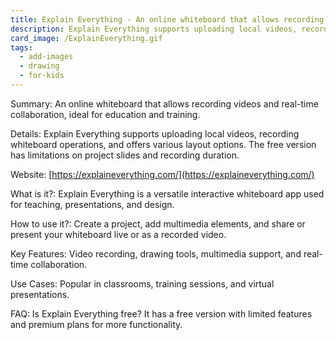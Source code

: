 ```yaml
---
title: Explain Everything - An online whiteboard that allows recording videos and real-time collaboration, ideal for education and training.
description: Explain Everything supports uploading local videos, recording whiteboard operations, and offers various layout options. The free version has limitations on project slides and recording duration.
card_image: /ExplainEverything.gif
tags:
  - add-images
  - drawing
  - for-kids
---
```


Summary: An online whiteboard that allows recording videos and real-time collaboration, ideal for education and training.

Details: Explain Everything supports uploading local videos, recording whiteboard operations, and offers various layout options. The free version has limitations on project slides and recording duration.

Website: [https://explaineverything.com/](https://explaineverything.com/)

What is it?: Explain Everything is a versatile interactive whiteboard app used for teaching, presentations, and design.

How to use it?: Create a project, add multimedia elements, and share or present your whiteboard live or as a recorded video.

Key Features: Video recording, drawing tools, multimedia support, and real-time collaboration.

Use Cases: Popular in classrooms, training sessions, and virtual presentations.

FAQ: Is Explain Everything free? It has a free version with limited features and premium plans for more functionality.

